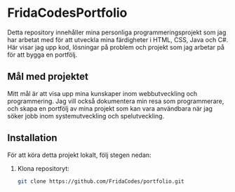 # FridaCodesPortfolio

Detta repository innehåller mina personliga programmeringsprojekt som jag har arbetat med för att utveckla mina färdigheter i HTML, CSS, Java och C#. Här visar jag upp kod, lösningar på problem och projekt som jag arbetar på för att bygga en portfölj.

## Mål med projektet
Mitt mål är att visa upp mina kunskaper inom webbutveckling och programmering. Jag vill också dokumentera min resa som programmerare, och skapa en portfölj av mina projekt som kan vara användbara när jag söker jobb inom systemutveckling och spelutveckling.

## Installation
För att köra detta projekt lokalt, följ stegen nedan:
1. Klona repositoryt:
   ```bash
   git clone https://github.com/FridaCodes/portfolio.git
